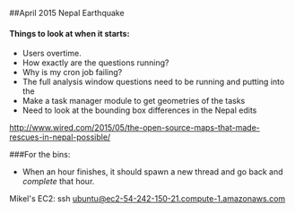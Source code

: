 ##April 2015 Nepal Earthquake
#### Things to look at when it starts:
 - Users overtime.
 - How exactly are the questions running?
 - Why is my cron job failing?
 - The full analysis window questions need to be running and putting into the
 - Make a task manager module to get geometries of the tasks
 - Need to look at the bounding box differences in the Nepal edits

 http://www.wired.com/2015/05/the-open-source-maps-that-made-rescues-in-nepal-possible/ 

###For the bins:
 - When an hour finishes, it should spawn a new thread and go back and *complete* that hour.

Mikel's EC2:
ssh ubuntu@ec2-54-242-150-21.compute-1.amazonaws.com
